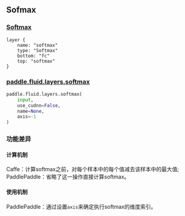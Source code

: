 ## Sofmax


### [Softmax](http://caffe.berkeleyvision.org/tutorial/layers/softmax.html)
```
layer {
    name: "softmax"
    type: "Softmax"
    bottom: "fc"
    top: "softmax"	
}
```


### [paddle.fluid.layers.softmax](http://paddlepaddle.org/documentation/docs/zh/1.3/api_cn/layers_cn.html#permalink-163-softmax)
```python
paddle.fluid.layers.softmax(
    input, 
    use_cudnn=False, 
    name=None,
    axis=-1
)
```  

### 功能差异
#### 计算机制
Caffe：计算softmax之前，对每个样本中的每个值减去该样本中的最大值;                 
PaddlePaddle：省略了这一操作直接计算softmax。
#### 使用机制
PaddlePaddle：通过设置`axis`来确定执行softmax的维度索引。
